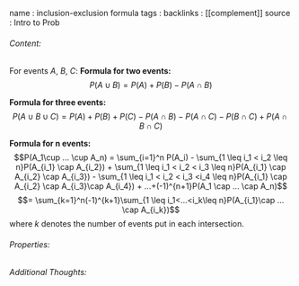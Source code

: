 name : inclusion-exclusion formula
tags : 
backlinks : [[complement]]
source : Intro to Prob

###### Content:
For events $A$, $B$, $C$:
**Formula for two events:**
$$P(A \cup B) = P(A)+P(B)-P(A \cap B)$$

**Formula for three events:**
$$P(A \cup B\cup C) = P(A)+P(B)+P(C)-P(A\cap B) - P(A\cap C) - P(B \cap C) + P(A \cap B \cap C)$$

**Formula for n events:**
$$P(A_1\cup ... \cup A_n) = \sum_{i=1}^n P(A_i) - \sum_{1 \leq i_1 < i_2 \leq n}P(A_{i_1} \cap A_{i_2}) + \sum_{1 \leq i_1 < i_2 < i_3 \leq n}P(A_{i_1} \cap A_{i_2} \cap A_{i_3}) - \sum_{1 \leq i_1 < i_2 < i_3 <i_4 \leq n}P(A_{i_1} \cap A_{i_2} \cap A_{i_3}\cap A_{i_4}) + ...+(-1)^{n+1}P(A_1 \cap ... \cap A_n)$$
$$= \sum_{k=1}^n(-1)^{k+1}\sum_{1 \leq i_1<...<i_k\leq n}P(A_{i_1}\cap ... \cap A_{i_k})$$
where $k$ denotes the number of events put in each intersection.

###### Properties:


###### Additional Thoughts:
